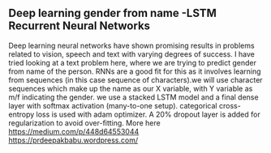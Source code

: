 Deep learning gender from name -LSTM Recurrent Neural Networks
------------------------------------------------------------
Deep learning neural networks have shown promising results in problems related to vision, speech and text with varying degrees of success. I have tried looking at a text problem here, where we are trying to predict gender from name of the person. RNNs are a good fit for this as it involves learning from sequences (in this case sequence of characters).we will use character sequences which make up the name as our X variable, with Y variable as m/f indicating the gender. we use a stacked LSTM model and a final dense layer with softmax activation (many-to-one setup). categorical cross-entropy loss is used with adam optimizer. A 20% dropout layer is added for regularization to avoid over-fitting.
More here 
https://medium.com/p/448d64553044
https://prdeepakbabu.wordpress.com/
